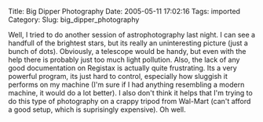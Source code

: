 Title: Big Dipper Photography
Date: 2005-05-11 17:02:16
Tags: imported
Category: 
Slug: big_dipper_photography

Well, I tried to do another session of astrophotography last night.  I can see a handfull of the brightest stars, but its really an uninteresting picture (just a bunch of dots).  Obviously, a telescope would be handy, but even with the help there is probably just too much light pollution.  Also, the lack of any good documentation on Registax is actually quite frustrating.  Its a very powerful program, its just hard to control, especially how sluggish it performs on my machine (I'm sure if I had anything resembling a modern machine, it would do a lot better).  I also don't think it helps that I'm trying to do this type of photography on a crappy tripod from Wal-Mart (can't afford a good setup, which is suprisingly expensive).  Oh well.
